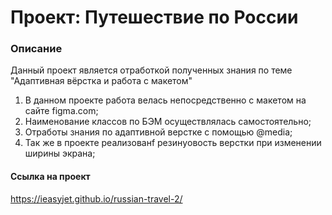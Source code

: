 # Проект: Путешествие по России

### Описание
Данный проект является отработкой полученных знания по теме "Адаптивная вёрстка и работа с макетом"

1. В данном проекте работа велась непосредственно с макетом на сайте figma.com;
2. Наименование классов по БЭМ осуществлялась самостоятельно;
3. Отработы знания по адаптивной верстке с помощью @media;
4. Так же в проекте реализованf резинyовость верстки при изменении ширины экрана;

#### Ссылка на проект

https://ieasyjet.github.io/russian-travel-2/
